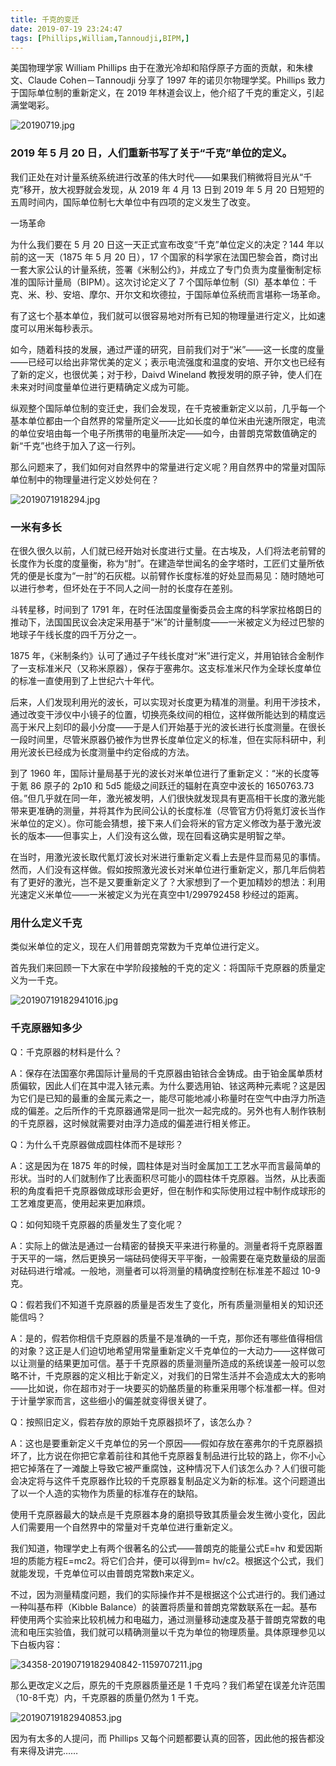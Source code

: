 ```yaml
---
title: 千克的变迁
date: 2019-07-19 23:24:47
tags: [Phillips,William,Tannoudji,BIPM,]
---
```

美国物理学家 William Phillips 由于在激光冷却和陷俘原子方面的贡献，和朱棣文、Claude Cohen－Tannoudji 分享了 1997 年的诺贝尔物理学奖。Phillips 致力于国际单位制的重新定义，在 2019 年林道会议上，他介绍了千克的重定义，引起满堂喝彩。

![20190719.jpg](https://i.loli.net/2019/07/19/5d31df38d314937468.jpg)

<!---more--->
### 2019 年 5 月 20 日，人们重新书写了关于“千克”单位的定义。 ###

我们正处在对计量系统系统进行改革的伟大时代——如果我们稍微将目光从“千克”移开，放大视野就会发现，从 2019 年 4 月 13 日到 2019 年 5 月 20 日短短的五周时间内，国际单位制七大单位中有四项的定义发生了改变。

一场革命

为什么我们要在 5 月 20 日这一天正式宣布改变“千克”单位定义的决定？144 年以前的这一天（1875 年 5 月 20 日），17 个国家的科学家在法国巴黎会首，商讨出一套大家公认的计量系统，签署《米制公约》，并成立了专门负责为度量衡制定标准的国际计量局（BIPM）。这次讨论定义了 7 个国际单位制（SI）基本单位：千克、米、秒、安培、摩尔、开尔文和坎德拉，于国际单位系统而言堪称一场革命。

有了这七个基本单位，我们就可以很容易地对所有已知的物理量进行定义，比如速度可以用米每秒表示。

如今，随着科技的发展，通过严谨的研究，目前我们对于“米”——这一长度的度量——已经可以给出非常优美的定义；表示电流强度和温度的安培、开尔文也已经有了新的定义，也很优美；对于秒，Daivd Wineland 教授发明的原子钟，使人们在未来对时间度量单位进行更精确定义成为可能。

纵观整个国际单位制的变迁史，我们会发现，在千克被重新定义以前，几乎每一个基本单位都由一个自然界的常量所定义——比如长度的单位米由光速所限定，电流的单位安培由每一个电子所携带的电量所决定——如今，由普朗克常数值确定的新“千克”也终于加入了这一行列。

那么问题来了，我们如何对自然界中的常量进行定义呢？用自然界中的常量对国际单位制中的物理量进行定义妙处何在？

![2019071918294.jpg](https://i.loli.net/2019/07/19/5d31df7a2177c38399.jpg)

### 一米有多长 ###

在很久很久以前，人们就已经开始对长度进行丈量。在古埃及，人们将法老前臂的长度作为长度的度量衡，称为“肘”。在建造举世闻名的金字塔时，工匠们丈量所依凭的便是长度为“一肘”的石灰棍。以前臂作长度标准的好处显而易见：随时随地可以进行参考，但坏处在于不同人之间一肘的长度存在差别。

斗转星移，时间到了 1791 年，在时任法国度量衡委员会主席的科学家拉格朗日的推动下，法国国民议会决定采用基于“米”的计量制度——一米被定义为经过巴黎的地球子午线长度的四千万分之一。

1875 年，《米制条约》认可了通过子午线长度对“米”进行定义，并用铂铱合金制作了一支标准米尺（又称米原器），保存于塞弗尔。这支标准米尺作为全球长度单位的标准一直使用到了上世纪六十年代。

后来，人们发现利用光的波长，可以实现对长度更为精准的测量。利用干涉技术，通过改变干涉仪中小镜子的位置，切换亮条纹间的相位，这样做所能达到的精度远高于米尺上刻印的最小分度——于是人们开始基于光的波长进行长度测量。在很长一段时间里，尽管米原器仍被作为世界长度单位定义的标准，但在实际科研中，利用光波长已经成为长度测量中约定俗成的方法。

到了 1960 年，国际计量局基于光的波长对米单位进行了重新定义：“米的长度等于氪 86 原子的 2p10 和 5d5 能级之间跃迁的辐射在真空中波长的 1650763.73 倍。”但几乎就在同一年，激光被发明，人们很快就发现具有更高相干长度的激光能带来更准确的测量，并将其作为民间公认的长度标准（尽管官方仍将氪灯波长当作米单位的定义）。你可能会猜想，接下来人们会将米的官方定义修改为基于激光波长的版本——但事实上，人们没有这么做，现在回看这确实是明智之举。

在当时，用激光波长取代氪灯波长对米进行重新定义看上去是件显而易见的事情。然而，人们没有这样做。假如按照激光波长对米单位进行重新定义，那几年后倘若有了更好的激光，岂不是又要重新定义了？大家想到了一个更加精妙的想法：利用光速定义米单位——一米被定义为光在真空中1/299792458 秒经过的距离。

### 用什么定义千克 ###

类似米单位的定义，现在人们用普朗克常数为千克单位进行定义。

首先我们来回顾一下大家在中学阶段接触的千克的定义：将国际千克原器的质量定义为一千克。

![20190719182941016.jpg](https://i.loli.net/2019/07/19/5d31dff8bc5a491307.jpg)

### 千克原器知多少 ###

Q：千克原器的材料是什么？

A：保存在法国塞尔弗国际计量局的千克原器由铂铱合金铸成。由于铂金属单质材质偏软，因此人们在其中混入铱元素。为什么要选用铂、铱这两种元素呢？这是因为它们是已知的最重的金属元素之一，能尽可能地减小称量时在空气中由浮力所造成的偏差。之后所作的千克原器通常是同一批次一起完成的。另外也有人制作铁制的千克原器，这时候就需要对由浮力造成的偏差进行相关修正。

Q：为什么千克原器做成圆柱体而不是球形？

A：这是因为在 1875 年的时候，圆柱体是对当时金属加工工艺水平而言最简单的形状。当时的人们就制作了比表面积尽可能小的圆柱体千克原器。当然，从比表面积的角度看把千克原器做成球形会更好，但在制作和实际使用过程中制作成球形的工艺难度更高，使用起来更加麻烦。

Q：如何知晓千克原器的质量发生了变化呢？

A：实际上的做法是通过一台精密的替换天平来进行称量的。测量者将千克原器置于天平的一端，然后更换另一端砝码使得天平平衡，一般需要在毫克数量级的层面对砝码进行增减。一般地，测量者可以将测量的精确度控制在标准差不超过 10-9克。

Q：假若我们不知道千克原器的质量是否发生了变化，所有质量测量相关的知识还能信吗？

A：是的，假若你相信千克原器的质量不是准确的一千克，那你还有哪些值得相信的对象？这正是人们迫切地希望用常量重新定义千克单位的一大动力——这样做可以让测量的结果更加可信。基于千克原器的质量测量所造成的系统误差一般可以忽略不计，千克原器的定义相比于新定义，对我们的日常生活并不会造成太大的影响——比如说，你在超市对于一块要买的奶酪质量的称重采用哪个标准都一样。但对于计量学家而言，这些细小的偏差就变得很关键了。

Q：按照旧定义，假若存放的原始千克原器损坏了，该怎么办？

A：这也是要重新定义千克单位的另一个原因——假如存放在塞弗尔的千克原器损坏了，比方说在你把它拿着前往和其他千克原器复制品进行比较的路上，你不小心把它掉落在了一滩酸上导致它被严重腐蚀，这种情况下人们该怎么办？人们很可能会决定将与这件千克原器作比较的千克原器复制品定义为新的标准。这个问题道出了以一个人造的实物作为质量的标准存在的缺陷。

使用千克原器最大的缺点是千克原器本身的磨损导致其质量会发生微小变化，因此人们需要用一个自然界中的常量对千克单位进行重新定义。

我们知道，物理学史上有两个很著名的公式——普朗克的能量公式E=hv 和爱因斯坦的质能方程E=mc2。将它们合并，便可以得到m= hv/c2。根据这个公式，我们就能发现，千克单位可以由普朗克常数h来定义。

不过，因为测量精度问题，我们的实际操作并不是根据这个公式进行的。我们通过一种叫基布秤（Kibble Balance）的装置将质量和普朗克常数联系在一起。基布秤使用两个实验来比较机械力和电磁力，通过测量移动速度及基于普朗克常数的电流和电压实验值，我们就可以精确测量以千克为单位的物理质量。具体原理参见以下白板内容：

![34358-20190719182940842-1159707211.jpg](https://i.loli.net/2019/07/19/5d31e0597ad8b87633.jpg)

那么更改定义之后，原先的千克原器质量还是 1 千克吗？我们希望在误差允许范围（10-8千克）内，千克原器的质量仍然为 1 千克。

![20190719182940853.jpg](https://i.loli.net/2019/07/19/5d31e0d75813410385.jpg)

因为有太多的人提问，而 Phillips 又每个问题都要认真的回答，因此他的报告都没有来得及讲完……
